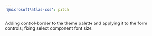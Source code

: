 ```yaml
---
'@microsoft/atlas-css': patch
---
```


Adding control-border to the theme palette and applying it to the form controls; fixing select component font size.
